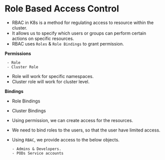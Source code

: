 # Role Based Access Control
- RBAC in K8s is a method for regulating access to resource within the cluster.
- It allows us to specify which users or groups can perform certain actions on specific resources.
- RBAC uses `Roles` & `Role Bindings` to grant permission.

**Permissions**

     - Role
     - Cluster Role
- Role will work for specific namespaces.
- Cluster role will work for cluster level.

**Bindings**
- Role Bindings
- Cluster Bindings

- Using permission, we can create access for the resources.
- We need to bind roles to the users, so that the user have limited access.
- Using `RBAC`, we provide access to the below objects.

      - Admins & Developers.
      - PODs Service accounts
